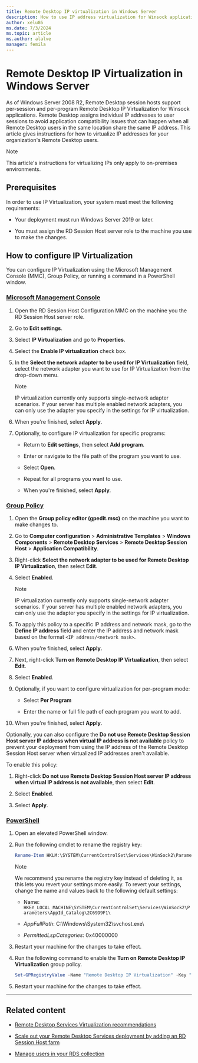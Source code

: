 ```yaml
---
title: Remote Desktop IP virtualization in Windows Server
description: How to use IP address virtualization for Winsock applications using Remote Desktop in Windows Server 2019 and later.
author: xelu86
ms.date: 7/3/2024
ms.topic: article
ms.author: alalve
manager: femila
---
```

# Remote Desktop IP Virtualization in Windows Server

As of Windows Server 2008 R2, Remote Desktop session hosts support per-session and per-program Remote Desktop IP Virtualization for Winsock applications. Remote Desktop assigns individual IP addresses to user sessions to avoid application compatibility issues that can happen when all Remote Desktop users in the same location share the same IP address. This article gives instructions for how to virtualize IP addresses for your organization's Remote Desktop users.

> [!NOTE]
> This article's instructions for virtualizing IPs only apply to on-premises environments.

## Prerequisites

In order to use IP Virtualization, your system must meet the following requirements:

- Your deployment must run Windows Server 2019 or later.

- You must assign the RD Session Host server role to the machine you use to make the changes.

## How to configure IP Virtualization

You can configure IP Virtualization using the Microsoft Management Console (MMC), Group Policy, or running a command in a PowerShell window.

### [Microsoft Management Console](#tab/mmc)

1. Open the RD Session Host Configuration MMC on the machine you the RD Session Host server role.

1. Go to **Edit settings**.

1. Select **IP Virtualization** and go to **Properties**.

1. Select the **Enable IP virtualization** check box.

1. In the **Select the network adapter to be used for IP Virtualization** field, select the network adapter you want to use for IP Virtualization from the drop-down menu.

   > [!NOTE]
   > IP virtualization currently only supports single-network adapter scenarios. If your server has multiple enabled network adapters, you can only use the adapter you specify in the settings for IP virtualization.

1. When you're finished, select **Apply**.

1. Optionally, to configure IP virtualization for specific programs:

   - Return to **Edit settings**, then select **Add program**.

   - Enter or navigate to the file path of the program you want to use.

   - Select **Open**.

   - Repeat for all programs you want to use.

   - When you're finished, select **Apply**.

### [Group Policy](#tab/group-policy)

1. Open the **Group policy editor (gpedit.msc)** on the machine you want to make changes to.

1. Go to **Computer configuration** > **Administrative Templates** > **Windows Components** > **Remote Desktop Services** > **Remote Desktop Session Host** > **Application Compatibility**.

1. Right-click **Select the network adapter to be used for Remote Desktop IP Virtualization**, then select **Edit**.

1. Select **Enabled**.

   > [!NOTE]
   > IP virtualization currently only supports single-network adapter scenarios. If your server has multiple enabled network adapters, you can only use the adapter you specify in the settings for IP virtualization.

1. To apply this policy to a specific IP address and network mask, go to the **Define IP address** field and enter the IP address and network mask based on the format `<IP address/<network mask>`.

1. When you're finished, select **Apply**.

1. Next, right-click **Turn on Remote Desktop IP Virtualization**, then select **Edit**.

1. Select **Enabled**.

1. Optionally, if you want to configure virtualization for per-program mode:

   - Select **Per Program**

   - Enter the name or full file path of each program you want to add.

1. When you're finished, select **Apply**.

Optionally, you can also configure the **Do not use Remote Desktop Session Host server IP address when virtual IP address is not available** policy to prevent your deployment from using the IP address of the Remote Desktop Session Host server when virtualized IP addresses aren't available.

To enable this policy:

1. Right-click **Do not use Remote Desktop Session Host server IP address when virtual IP address is not available**, then select **Edit**.

1. Select **Enabled**.

1. Select **Apply**.

### [PowerShell](#tab/powershell)

1. Open an elevated PowerShell window.

1. Run the following cmdlet to rename the registry key:

   ```powershell
   Rename-Item HKLM:\SYSTEM\CurrentControlSet\Services\WinSock2\Parameters\AppId_Catalog\2C69D9F1 Backup_2C69D9F1
   ```

   > [!NOTE]
   > We recommend you rename the registry key instead of deleting it, as this lets you revert your settings more easily. To revert your settings, change the name and values back to the following default settings:
   >
   > - Name: `HKEY_LOCAL_MACHINE\SYSTEM\CurrentControlSet\Services\WinSock2\Parameters\AppId_Catalog\2C69D9F1\`
   >
   >- *AppFullPath*: C:\Windows\System32\svchost.exe\
   >
   >- *PermittedLspCategories*: 0x40000000

1. Restart your machine for the changes to take effect.

1. Run the following command to enable the **Turn on Remote Desktop IP Virtualization** group policy.

   ```powershell
   Set-GPRegistryValue -Name "Remote Desktop IP Virtualization" -Key "HKLM\SOFTWARE\Policies\Microsoft\Windows NT\Terminal Services" -ValueName "IPFilterBitmaps" -Type DWORD -Value 1
   ```

1. Restart your machine for the changes to take effect.

---

## Related content

- [Remote Desktop Services Virtualization recommendations](rds-vdi-recommendations.md)

- [Scale out your Remote Desktop Services deployment by adding an RD Session Host farm](rds-scale-rdsh-farm.md)

- [Manage users in your RDS collection](rds-user-management.md)